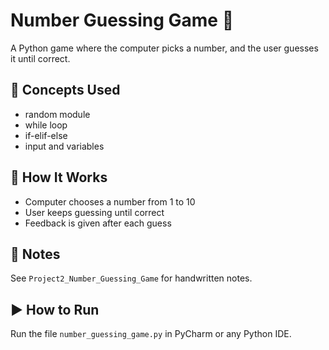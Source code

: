 # Number Guessing Game 🎯

A Python game where the computer picks a number, and the user guesses it until correct.

## 📌 Concepts Used
- random module
- while loop
- if-elif-else
- input and variables

## 🧠 How It Works
- Computer chooses a number from 1 to 10
- User keeps guessing until correct
- Feedback is given after each guess

## 📸 Notes
See `Project2_Number_Guessing_Game` for handwritten notes.

## ▶️ How to Run
Run the file `number_guessing_game.py` in PyCharm or any Python IDE.
